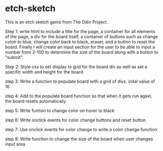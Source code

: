 # etch-sketch
This is an etch sketch game from The Odin Project. 

Step 1: write html to include a title for the page, a container for all elements of the page, a div for the board itself, a container of buttons such as change cololr to blue, change color back to black, eraser, and a button to reset the board. Finally I will create an input section for the user to be able to input a number from 2-100 to determine the size of the board along with a button to "submit".

Step 2: Style css to set display to grid for the board div as well as set a specific width and height for the board

step 3: Write a function to populate board with a grid of divs. inital value of 16

step 4: Add to the populate board function so that when it gets run again, the board resets automatically 

step 5: Write funtion to change color on hover to black

step 6: Write onclick events for color change buttons and reset button

step 7: Use onclick events for color change to write a color change function

step 8: Write function to change the size of the board when user changes input area